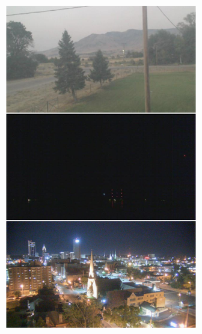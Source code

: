 ![AJJAIDAVE-StoryAuthorEngine-](https://github.com/StateDocuments/Indiana/blob/master/1233686784.jpg)
![AJJAIDAVE-StoryAuthorEngine-](https://github.com/StateDocuments/Indiana/blob/master/1278718112.jpg)
![AJJAIDAVE-StoryAuthorEngine-](https://github.com/StateDocuments/Indiana/blob/master/1565299620.jpg)
